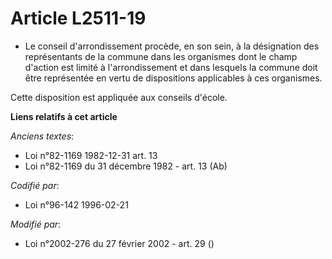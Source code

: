 # Article L2511-19

- Le conseil d'arrondissement procède, en son sein, à la désignation des représentants de la commune dans les organismes dont
le champ d'action est limité à l'arrondissement et dans lesquels la commune doit être représentée en vertu de dispositions
applicables à ces organismes.

Cette disposition est appliquée aux conseils d'école.

**Liens relatifs à cet article**

_Anciens textes_:

  - Loi n°82-1169 1982-12-31 art. 13
  - Loi n°82-1169 du 31 décembre 1982 - art. 13 (Ab)

_Codifié par_:

  - Loi n°96-142 1996-02-21

_Modifié par_:

  - Loi n°2002-276 du 27 février 2002 - art. 29 ()
